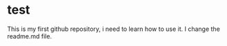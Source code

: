# test
This is my first github repository, i need to learn how to use it.
I change the readme.md file.
